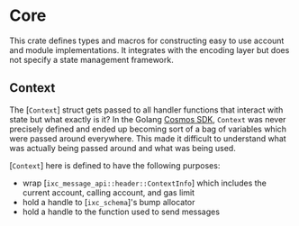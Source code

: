 # Core

This crate defines types and macros for constructing easy to use account and module implementations.
It integrates with the encoding layer but does not specify a state management framework.

## Context

The [`Context`] struct gets passed to all handler functions that interact with state but
what exactly is it? In the Golang [Cosmos SDK](https://github.com/cosmos/cosmos-sdk),
`Context` was never precisely defined and ended up becoming sort of a bag of variables
which were passed around everywhere. This made it difficult to understand what was
actually being passed around and what was being used.

[`Context`] here is defined to have the following purposes:

* wrap [`ixc_message_api::header::ContextInfo`] which includes the current account, calling account, and gas limit
* hold a handle to [`ixc_schema`]'s bump allocator
* hold a handle to the function used to send messages
